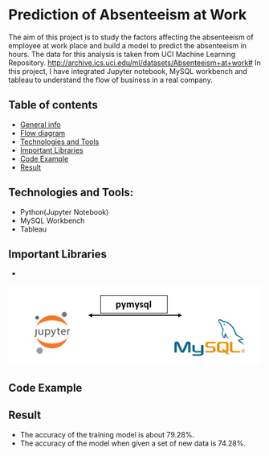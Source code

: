 # Prediction of Absenteeism at Work
The aim of this project is to study the factors affecting the absenteeism of employee at work place and build a model to predict the absenteeism in hours. The data for this analysis is taken from UCI Machine Learning Repository. http://archive.ics.uci.edu/ml/datasets/Absenteeism+at+work#
In this project, I have integrated Jupyter notebook, MySQL workbench and tableau to understand the flow of business in a real company.


## Table of contents
* [General info](#general-info)
* [Flow diagram](#flow-diagram)
* [Technologies and Tools](#technologies-and-tools)
* [Important Libraries](#lib)
* [Code Example](#code-example)
* [Result](#result)

## Technologies and Tools:
* Python(Jupyter Notebook)
* MySQL Workbench
* Tableau

## Important Libraries
* 
![](./Images/mysql-jupy.PNG)

## Code Example


## Result
* The accuracy of the training model is about 79.28%.
* The accuracy of the model when given a set of new data is 74.28%.


